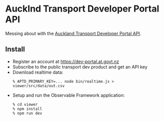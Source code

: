 # Aucklnd Transport Developer Portal API

Messing about with the [Auckland Transport Developer Portal
API](https://dev-portal.at.govt.nz).

## Install

- Register an account at <https://dev-portal.at.govt.nz>
- Subscribe to the public transport dev product and get an API key
- Download realtime data:
  ```shell
  % APTD_PRIMARY_KEY=... node bin/realtime.js > viewer/src/data/out.csv
  ```
- Setup and run the Observable Framework application:
  ```shell
  % cd viewer
  % npm install
  % npm run dev
  ```
